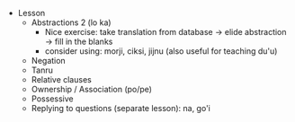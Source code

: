 * Lesson
    * Abstractions 2 (lo ka)
      * Nice exercise: take translation from database -> elide abstraction -> fill in the blanks
      * consider using: morji, ciksi, jijnu (also useful for teaching du'u)
    * Negation
    * Tanru
    * Relative clauses
    * Ownership / Association (po/pe)
    * Possessive
    * Replying to questions (separate lesson): na, go'i
